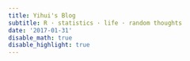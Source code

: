 ```yaml
---
title: Yihui's Blog
subtitle: R · statistics · life · random thoughts
date: '2017-01-31'
disable_math: true
disable_highlight: true
---
```

